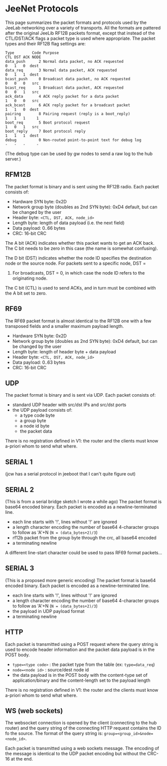 JeeNet Protocols
================

This page summarizes the packet formats and protocols used by the JeeLab networking
over a variety of transports. All the formats are pattered after the original JeeLib
RF12B packets format, except that instead of the CTL/DST/ACK flags a packet type is used
where appropriate. The packet types and their RF12B flag settings are:

```
Type        Code Purpose                                             CTL DST ACK NODE
data_push      2 Normal data packet, no ACK requested                 0   1   0  dest
data_req       3 Normal data packet, ACK requested                    0   1   1  dest
bcast_push     0 Broadcast data packet, no ACK requested              0   0   0   src
bcast_req      1 Broadcast data packet, ACK requested                 0   0   1   src
ack_data       4 ACK reply packet for a data packet                   1   0   0   src
ack_bcast      6 ACK reply packet for a broadcast packet              1   1   0  dest
pairing        8 Pairing request (reply is a boot_reply)              1   1   1     1
boot_req       5 Boot protocol request                                1   0   1   src
boot_reply     7 Boot protocol reply                                  1   1   1  dest
debug          0 Non-routed point-to-point text for debug log         -   -   -     -
```
(The debug type can be used by gw nodes to send a raw log to the hub server.)

RFM12B
------
The packet format is binary and is sent using the RF12B radio. Each packet consists of:
 - Hardware SYN byte: 0x2D
 - Network group byte (doubles as 2nd SYN byte): 0xD4 default, but can be changed by the user
 - Header byte: `<CTL, DST, ACK, node_id>`
 - Length byte: length of data payload (i.e. the next field)
 - Data payload: 0..66 bytes
 - CRC: 16-bit CRC

The A bit (ACK) indicates whether this packet wants to get an ACK back.
The C bit needs to be zero in this case (the name is somewhat confusing).

The D bit (DST) indicates whether the node ID specifies the destination
node or the source node. For packets sent to a specific node, DST =
1. For broadcasts, DST = 0, in which case the node ID refers to the
originating node.

The C bit (CTL) is used to send ACKs, and in turn must be combined with the A bit set to zero.

RF69
----
The RF69 packet format is almost identical to the RF12B one with a few transposed fields and
a smaller maximum payload length.
 - Hardware SYN byte: 0x2D
 - Network group byte (doubles as 2nd SYN byte): 0xD4 default, but can be changed by the user
 - Length byte: length of header byte + data payload
 - Header byte: `<CTL, DST, ACK, node_id>`
 - Data payload: 0..63 bytes
 - CRC: 16-bit CRC

UDP
---
The packet format is binary and is sent via UDP. Each packet consists of:
 - standard UDP header with src/dst IPs and src/dst ports
 - the UDP payload consists of:
   - a type code byte
   - a group byte
   - a node id byte
   - the packet data

There is no registration defined in V1: the router and the clients must know a-priori whom
to send what where.

SERIAL 1
--------

(jcw has a serial protocol in jeeboot that I can't quite figure out)

SERIAL 2
--------

(This is from a serial bridge sketch I wrote a while ago)
The packet format is base64 encoded binary. Each packet is encoded as a newline-terminated line.
 - each line starts with '!', lines without '!' are ignored
 - a length character encoding the number of base64 4-character groups to follow as 'A'+N (`N = (data_bytes+2)/3`)
 - rf12b packet from the group byte through the crc, all base64 encoded
 - a terminating newline

A different line-start character could be used to pass RF69 format packets...

SERIAL 3
--------

(This is a proposed more generic encoding)
The packet format is base64 encoded binary. Each packet is encoded as a newline-terminated line.
 - each line starts with '!', lines without '!' are ignored
 - a length character encoding the number of base64 4-character groups to follow as 'A'+N (`N = (data_bytes+2)/3`)
 - the payload in UDP payload format
 - a terminating newline

HTTP
----

Each packet is transmitted using a POST request where the query string is used to encode
header information and the packet data payload is in the POST body.
 - `type=<type code>` : the packet type from the table (ex: `type=data_req`)
 - `node=<node id>` : source/dest node id
 - the data payload is in the POST body with the content-type set of application/binary
   and the content-length set to the payload length

There is no registration defined in V1: the router and the clients must know a-priori whom
to send what where.

WS (web sockets)
----------------

The websocket connection is opened by the client (connecting to the hub router) and the query
string of the connecting HTTP request contains the ID fo the source. The format of the query
string is: `group=<group_id>&node=<node_id>`.

Each packet is transmitted using a web sockets message. The encoding of the message is identical to the UDP packet encoding but without the CRC-16 at the end.
